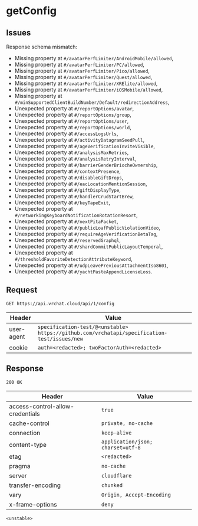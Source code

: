 # getConfig

## Issues
Response schema mismatch:
* Missing property at ``#/avatarPerfLimiter/AndroidMobile/allowed``,
* Missing property at ``#/avatarPerfLimiter/PC/allowed``,
* Missing property at ``#/avatarPerfLimiter/Pico/allowed``,
* Missing property at ``#/avatarPerfLimiter/Quest/allowed``,
* Missing property at ``#/avatarPerfLimiter/XRElite/allowed``,
* Missing property at ``#/avatarPerfLimiter/iOSMobile/allowed``,
* Missing property at ``#/minSupportedClientBuildNumber/Default/redirectionAddress``,
* Unexpected property at ``#/reportOptions/avatar``,
* Unexpected property at ``#/reportOptions/group``,
* Unexpected property at ``#/reportOptions/user``,
* Unexpected property at ``#/reportOptions/world``,
* Unexpected property at ``#/accessLogsUrls``,
* Unexpected property at ``#/activityDatagramSeedPull``,
* Unexpected property at ``#/ageVerificationInviteVisible``,
* Unexpected property at ``#/analysisMaxRetries``,
* Unexpected property at ``#/analysisRetryInterval``,
* Unexpected property at ``#/barrierGenderBriocheOwnership``,
* Unexpected property at ``#/contextPresence``,
* Unexpected property at ``#/disableGiftDrops``,
* Unexpected property at ``#/eacLocationMentionSession``,
* Unexpected property at ``#/giftDisplayType``,
* Unexpected property at ``#/handlerCrudStartBrew``,
* Unexpected property at ``#/keyTapeExit``,
* Unexpected property at ``#/networkingKeyboardNotificationRotationResort``,
* Unexpected property at ``#/nextPitaPacket``,
* Unexpected property at ``#/publicLoafPublicViolationVideo``,
* Unexpected property at ``#/requireAgeVerificationBetaTag``,
* Unexpected property at ``#/reservedGraphql``,
* Unexpected property at ``#/shardCommitPublicLayoutTemporal``,
* Unexpected property at ``#/thresholdFavoriteDetectionAttributeKeyword``,
* Unexpected property at ``#/udpLeavePreviousAttachmentIso8601``,
* Unexpected property at ``#/yachtPasteAppendLicenseLoss``.
## Request
`GET https://api.vrchat.cloud/api/1/config`

| Header | Value |
| ------ | ----- |
| user-agent | `specification-test/@<unstable> https://github.com/vrchatapi/specification-test/issues/new` |
| cookie | `auth=<redacted>; twoFactorAuth=<redacted>` |


## Response
`200 OK`

| Header | Value |
| ------ | ----- |
| access-control-allow-credentials | `true` |
| cache-control | `private, no-cache` |
| connection | `keep-alive` |
| content-type | `application/json; charset=utf-8` |
| etag | `<redacted>` |
| pragma | `no-cache` |
| server | `cloudflare` |
| transfer-encoding | `chunked` |
| vary | `Origin, Accept-Encoding` |
| x-frame-options | `deny` |

```jsonc
<unstable>
```

